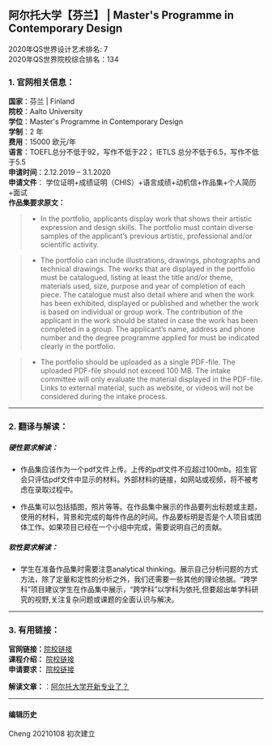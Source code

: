 ## 阿尔托大学【芬兰】 | Master's Programme in Contemporary Design

2020年QS世界设计艺术排名: 7  
2020年QS世界院校综合排名：134  

### 1. 官网相关信息：

**国家**：芬兰 | Finland  
**院校**：Aalto University  
**学位**：Master's Programme in Contemporary Design  
**学制**：2 年  
**费用**：15000 欧元/年  
**语言**：TOEFL总分不低于92，写作不低于22；
         IETLS 总分不低于6.5，写作不低于5.5   
**申请时间**：2.12.2019 – 3.1.2020  
**申请文件**： 学位证明+成绩证明（CHIS）+语言成绩+动机信+作品集+个人简历+面试  
**作品集要求原文：**   

> - In the portfolio, applicants display work that shows their artistic expression and design skills. The portfolio must contain diverse samples of the applicant’s previous artistic, professional and/or scientific activity.

> - The portfolio can include illustrations, drawings, photographs and technical drawings. The works that are displayed in the portfolio must be catalogued, listing at least the title and/or theme, materials used, size, purpose and year of completion of each piece. The catalogue must also detail where and when the work has been exhibited, displayed or published and whether the work is based on individual or group work. The contribution of the applicant in the work should be stated in case the work has been completed in a group. The applicant’s name, address and phone number and the degree programme applied for must be indicated clearly in the portfolio.  

> - The portfolio should be uploaded as a single PDF-file. The uploaded PDF-file should not exceed 100 MB. The intake committee will only evaluate the material displayed in the PDF-file. Links to external material, such as website, or videos will not be considered during the intake process.   

---


### 2. 翻译与解读：

##### 硬性要求解读：
- 作品集应该作为一个pdf文件上传。上传的pdf文件不应超过100mb。招生官会只评估pdf文件中显示的材料。外部材料的链接，如网站或视频，将不被考虑在录取过程中。  

- 作品集可以包括插图，照片等等。在作品集中展示的作品要列出标题或主题，使用的材料，背景和完成的每件作品的时间。作品要标明是否是个人项目或团体工作。如果项目已经在一个小组中完成，需要说明自己的贡献。


##### 软性要求解读：
- 学生在准备作品集时需要注意analytical thinking。展示自己分析问题的方式方法，除了定量和定性的分析之外，我们还需要一些其他的理论依据。“跨学科”项目建议学生在作品集中展示，“跨学科”以学科为依托,但要超出单学科研究的视野,关注复杂问题或课题的全面认识与解决。

---


### 3. 有用链接：

**官网链接：**[院校链接](https://www.aalto.fi/study-options/masters-programme-in-contemporary-design-master-of-arts)  
**课程介绍：** [院校链接](https://www.aalto.fi/study-options/masters-programme-in-contemporary-design-master-of-arts)  
**申请要求：** [院校链接](https://www.aalto.fi/study-at-aalto/admission-to-master-of-arts-2-yrs)


**解读文章：**：[阿尔托大学开新专业了？](http://www.makebi.net/33709.html)  

---


#### 编辑历史


Cheng 20210108 初次建立  
